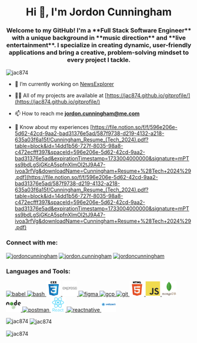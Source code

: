 <h1 align="center">Hi 👋, I'm Jordon Cunningham</h1>
<h3 align="center">Welcome to my GitHub! I'm a **Full Stack Software Engineer** with a unique background in **music direction** and **live entertainment**. I specialize in creating dynamic, user-friendly applications and bring a creative, problem-solving mindset to every project I tackle.
</h3>

<p align="left"> <img src="https://komarev.com/ghpvc/?username=jac874&label=Profile%20views&color=0e75b6&style=flat" alt="jac874" /> </p>

- 🔭 I’m currently working on [NewsExplorer](https://github.com/JAC874/news-explorer-frontend)

- 👨‍💻 All of my projects are available at [https://jac874.github.io/gitprofile/](https://jac874.github.io/gitprofile/)

- 📫 How to reach me **jordon.cunningham@me.com**

- 📄 Know about my experiences [https://file.notion.so/f/f/596e206e-5d62-42cd-9aa2-bad31376e5ad/587f9738-d219-4132-a218-635a03f6a15f/Cunningham_Resume_(Tech_2024).pdf?table=block&id=14dd1b56-727f-8035-98a8-c472ecfff397&spaceId=596e206e-5d62-42cd-9aa2-bad31376e5ad&expirationTimestamp=1733004000000&signature=mPTss9bdLgSjGKcA5spfnXImOl2tJ9A47-ivoa3rfVg&downloadName=Cunningham+Resume+%28Tech+2024%29.pdf](https://file.notion.so/f/f/596e206e-5d62-42cd-9aa2-bad31376e5ad/587f9738-d219-4132-a218-635a03f6a15f/Cunningham_Resume_(Tech_2024).pdf?table=block&id=14dd1b56-727f-8035-98a8-c472ecfff397&spaceId=596e206e-5d62-42cd-9aa2-bad31376e5ad&expirationTimestamp=1733004000000&signature=mPTss9bdLgSjGKcA5spfnXImOl2tJ9A47-ivoa3rfVg&downloadName=Cunningham+Resume+%28Tech+2024%29.pdf)

<h3 align="left">Connect with me:</h3>
<p align="left">
<a href="https://linkedin.com/in/jordoncunningham" target="blank"><img align="center" src="https://raw.githubusercontent.com/rahuldkjain/github-profile-readme-generator/master/src/images/icons/Social/linked-in-alt.svg" alt="jordoncunningham" height="30" width="40" /></a>
<a href="https://fb.com/jordon.cunningham" target="blank"><img align="center" src="https://raw.githubusercontent.com/rahuldkjain/github-profile-readme-generator/master/src/images/icons/Social/facebook.svg" alt="jordon.cunningham" height="30" width="40" /></a>
<a href="https://instagram.com/jordoncunningham" target="blank"><img align="center" src="https://raw.githubusercontent.com/rahuldkjain/github-profile-readme-generator/master/src/images/icons/Social/instagram.svg" alt="jordoncunningham" height="30" width="40" /></a>
</p>

<h3 align="left">Languages and Tools:</h3>
<p align="left"> <a href="https://babeljs.io/" target="_blank" rel="noreferrer"> <img src="https://www.vectorlogo.zone/logos/babeljs/babeljs-icon.svg" alt="babel" width="40" height="40"/> </a> <a href="https://www.gnu.org/software/bash/" target="_blank" rel="noreferrer"> <img src="https://www.vectorlogo.zone/logos/gnu_bash/gnu_bash-icon.svg" alt="bash" width="40" height="40"/> </a> <a href="https://www.w3schools.com/css/" target="_blank" rel="noreferrer"> <img src="https://raw.githubusercontent.com/devicons/devicon/master/icons/css3/css3-original-wordmark.svg" alt="css3" width="40" height="40"/> </a> <a href="https://expressjs.com" target="_blank" rel="noreferrer"> <img src="https://raw.githubusercontent.com/devicons/devicon/master/icons/express/express-original-wordmark.svg" alt="express" width="40" height="40"/> </a> <a href="https://www.figma.com/" target="_blank" rel="noreferrer"> <img src="https://www.vectorlogo.zone/logos/figma/figma-icon.svg" alt="figma" width="40" height="40"/> </a> <a href="https://cloud.google.com" target="_blank" rel="noreferrer"> <img src="https://www.vectorlogo.zone/logos/google_cloud/google_cloud-icon.svg" alt="gcp" width="40" height="40"/> </a> <a href="https://git-scm.com/" target="_blank" rel="noreferrer"> <img src="https://www.vectorlogo.zone/logos/git-scm/git-scm-icon.svg" alt="git" width="40" height="40"/> </a> <a href="https://www.w3.org/html/" target="_blank" rel="noreferrer"> <img src="https://raw.githubusercontent.com/devicons/devicon/master/icons/html5/html5-original-wordmark.svg" alt="html5" width="40" height="40"/> </a> <a href="https://developer.mozilla.org/en-US/docs/Web/JavaScript" target="_blank" rel="noreferrer"> <img src="https://raw.githubusercontent.com/devicons/devicon/master/icons/javascript/javascript-original.svg" alt="javascript" width="40" height="40"/> </a> <a href="https://www.mongodb.com/" target="_blank" rel="noreferrer"> <img src="https://raw.githubusercontent.com/devicons/devicon/master/icons/mongodb/mongodb-original-wordmark.svg" alt="mongodb" width="40" height="40"/> </a> <a href="https://nodejs.org" target="_blank" rel="noreferrer"> <img src="https://raw.githubusercontent.com/devicons/devicon/master/icons/nodejs/nodejs-original-wordmark.svg" alt="nodejs" width="40" height="40"/> </a> <a href="https://postman.com" target="_blank" rel="noreferrer"> <img src="https://www.vectorlogo.zone/logos/getpostman/getpostman-icon.svg" alt="postman" width="40" height="40"/> </a> <a href="https://reactjs.org/" target="_blank" rel="noreferrer"> <img src="https://raw.githubusercontent.com/devicons/devicon/master/icons/react/react-original-wordmark.svg" alt="react" width="40" height="40"/> </a> <a href="https://reactnative.dev/" target="_blank" rel="noreferrer"> <img src="https://reactnative.dev/img/header_logo.svg" alt="reactnative" width="40" height="40"/> </a> <a href="https://webpack.js.org" target="_blank" rel="noreferrer"> <img src="https://raw.githubusercontent.com/devicons/devicon/d00d0969292a6569d45b06d3f350f463a0107b0d/icons/webpack/webpack-original-wordmark.svg" alt="webpack" width="40" height="40"/> </a> </p>

<p><img align="left" src="https://github-readme-stats.vercel.app/api/top-langs?username=jac874&show_icons=true&locale=en&layout=compact" alt="jac874" /></p>

<p>&nbsp;<img align="center" src="https://github-readme-stats.vercel.app/api?username=jac874&show_icons=true&locale=en" alt="jac874" /></p>

<p><img align="center" src="https://github-readme-streak-stats.herokuapp.com/?user=jac874&" alt="jac874" /></p>
